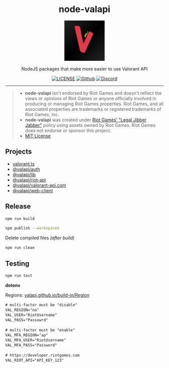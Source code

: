 [githubrepo_image]: https://github.com/valapi/.github/blob/main/128_valapi.png?raw=true
[githubrepo_url]: https://github.com/valapi
[license_image]: https://badgen.net/badge/license/MIT/blue
[license_url]: https://github.com/valapi/.github/blob/main/LICENSE
[github_image]: https://badgen.net/badge/icon/github?icon=github&label
[github_url]: https://github.com/valapi/node-valapi
[discord_image]: https://badgen.net/badge/icon/discord?icon=discord&label
[discord_url]: https://discord.gg/pbyWbUYjyt

<div align="center">

# node-valapi

[![Profile][githubrepo_image]][github_url]

NodeJS packages that make more easier to use Valorant API

[![LICENSE][license_image]][license_url]
[![Github][github_image]][github_url]
[![Discord][discord_image]][discord_url]

</div>

---

> -   **node-valapi** isn't endorsed by Riot Games and doesn't reflect the views or opinions of Riot Games or anyone officially involved in producing or managing Riot Games properties. Riot Games, and all associated properties are trademarks or registered trademarks of Riot Games, Inc.
> -   **node-valapi** was created under [Riot Games' "Legal Jibber Jabber"](https://www.riotgames.com/en/legal) policy using assets owned by Riot Games. Riot Games does not endorse or sponsor this project.
> -   [MIT License][license_url]

## Projects

- [valorant.ts](./packages/valorant.ts)
- [@valapi/auth](./packages/@valapi/auth)
- [@valapi/lib](./packages/@valapi/lib)
- [@valapi/riot-api](./packages/@valapi/riot-api)
- [@valapi/valorant-api.com](./packages/@valapi/valorant-api.com)
- [@valapi/web-client](./packages/@valapi/web-client)

## Release

```bash
npm run build
```

```bash
npm publish --workspaces
```

Delete compiled files *(after build)*

```bash
npm run clean
```

## Testing

```bash
npm run test
```

**dotenv**

Regions: [valapi.github.io/build-in/Region](https://valapi.github.io/build/PACKAGE/build-in/Region.html)

```dosini
# multi-factor must be "disable"
VAL_REGION="na"
VAL_USER="RiotUsername"
VAL_PASS="Passowrd"

# multi-factor must be "enable"
VAL_MFA_REGION="ap"
VAL_MFA_USER="RiotUsername"
VAL_MFA_PASS="Password"

# https://developer.riotgames.com
VAL_RIOT_API="API_KEY_123"
```
